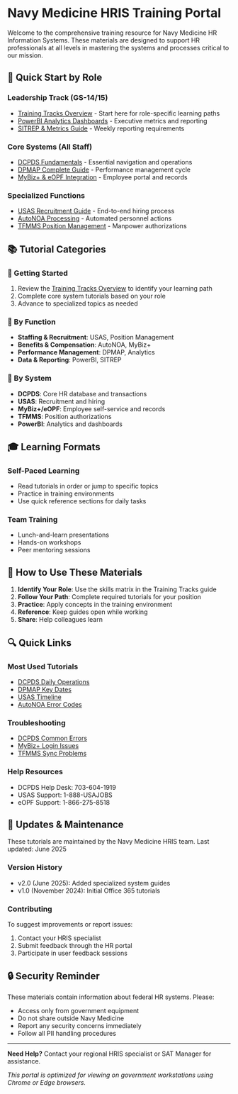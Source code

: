 # Navy Medicine HRIS Training Portal

Welcome to the comprehensive training resource for Navy Medicine HR Information Systems. These materials are designed to support HR professionals at all levels in mastering the systems and processes critical to our mission.

## 🚀 Quick Start by Role

### Leadership Track (GS-14/15)
- [Training Tracks Overview](Navy_Medicine_HR_Training_Tracks.md) - Start here for role-specific learning paths
- [PowerBI Analytics Dashboards](PowerBI_HR_Analytics_Dashboard.md) - Executive metrics and reporting
- [SITREP & Metrics Guide](SITREP_Metrics_Dashboard_Guide.md) - Weekly reporting requirements

### Core Systems (All Staff)
- [DCPDS Fundamentals](DCPDS_Fundamentals_Tutorial.md) - Essential navigation and operations
- [DPMAP Complete Guide](DPMAP_Complete_Guide.md) - Performance management cycle
- [MyBiz+ & eOPF Integration](MyBiz_eOPF_Integration_Guide.md) - Employee portal and records

### Specialized Functions
- [USAS Recruitment Guide](USAS_Complete_Recruitment_Guide.md) - End-to-end hiring process
- [AutoNOA Processing](AutoNOA_Processing_Guide.md) - Automated personnel actions
- [TFMMS Position Management](TFMMS_Position_Management_Guide.md) - Manpower authorizations

## 📚 Tutorial Categories

### 🎯 Getting Started
1. Review the [Training Tracks Overview](Navy_Medicine_HR_Training_Tracks.md) to identify your learning path
2. Complete core system tutorials based on your role
3. Advance to specialized topics as needed

### 💼 By Function
- **Staffing & Recruitment**: USAS, Position Management
- **Benefits & Compensation**: AutoNOA, MyBiz+
- **Performance Management**: DPMAP, Analytics
- **Data & Reporting**: PowerBI, SITREP

### 🔧 By System
- **DCPDS**: Core HR database and transactions
- **USAS**: Recruitment and hiring
- **MyBiz+/eOPF**: Employee self-service and records
- **TFMMS**: Position authorizations
- **PowerBI**: Analytics and dashboards

## 🎓 Learning Formats

### Self-Paced Learning
- Read tutorials in order or jump to specific topics
- Practice in training environments
- Use quick reference sections for daily tasks

### Team Training
- Lunch-and-learn presentations
- Hands-on workshops
- Peer mentoring sessions

## 📖 How to Use These Materials

1. **Identify Your Role**: Use the skills matrix in the Training Tracks guide
2. **Follow Your Path**: Complete required tutorials for your position
3. **Practice**: Apply concepts in the training environment
4. **Reference**: Keep guides open while working
5. **Share**: Help colleagues learn

## 🔍 Quick Links

### Most Used Tutorials
- [DCPDS Daily Operations](DCPDS_Fundamentals_Tutorial.md#daily-tasks-checklist)
- [DPMAP Key Dates](DPMAP_Complete_Guide.md#quick-reference-key-dates)
- [USAS Timeline](USAS_Complete_Recruitment_Guide.md#announcement-timeline)
- [AutoNOA Error Codes](AutoNOA_Processing_Guide.md#common-error-codes)

### Troubleshooting
- [DCPDS Common Errors](DCPDS_Fundamentals_Tutorial.md#common-error-messages)
- [MyBiz+ Login Issues](MyBiz_eOPF_Integration_Guide.md#mybiz-problems)
- [TFMMS Sync Problems](TFMMS_Position_Management_Guide.md#managing-sync-errors)

### Help Resources
- DCPDS Help Desk: 703-604-1919
- USAS Support: 1-888-USAJOBS
- eOPF Support: 1-866-275-8518

## 📅 Updates & Maintenance

These tutorials are maintained by the Navy Medicine HRIS team. Last updated: June 2025

### Version History
- v2.0 (June 2025): Added specialized system guides
- v1.0 (November 2024): Initial Office 365 tutorials

### Contributing
To suggest improvements or report issues:
1. Contact your HRIS specialist
2. Submit feedback through the HR portal
3. Participate in user feedback sessions

## 🔒 Security Reminder

These materials contain information about federal HR systems. Please:
- Access only from government equipment
- Do not share outside Navy Medicine
- Report any security concerns immediately
- Follow all PII handling procedures

---

**Need Help?** Contact your regional HRIS specialist or SAT Manager for assistance.

*This portal is optimized for viewing on government workstations using Chrome or Edge browsers.*